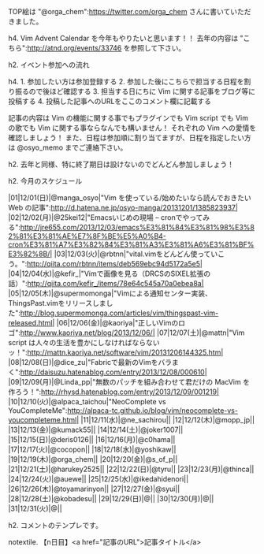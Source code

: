 TOP絵は "@orga_chem":https://twitter.com/orga_chem さんに書いていただきました。


h4. Vim Advent Calendar を今年もやりたいと思います！！
去年の内容は "こちら":http://atnd.org/events/33746 を参照して下さい。


h2. イベント参加への流れ

h4. 1. 参加したい方は参加登録する
2. 参加した後にこちらで担当する日程を割り振るので後ほど確認する
3. 担当する日にちに Vim に関する記事をブログ等に投稿する
4. 投稿した記事へのURLをここのコメント欄に記載する


記事の内容は Vim の機能に関する事でもプラグインでも Vim script でも Vim の歌でも Vim に関する事ならなんでも構いません！
それぞれの Vim への愛情を確認しましょう！
また、日程は参加順に割り当てますが、日程を指定したい方は @osyo_memo までご連絡下さい。

h2. 去年と同様、特に終了期日は設けないのでどんどん参加しましょう！


h2. 今月のスケジュール

|01|12/01(日)|@manga_osyo|"Vim を使っている/始めたいなら読んでおきたい Web の記事":http://d.hatena.ne.jp/osyo-manga/20131201/1385823937|
|02|12/02(月)|@25kei12|"Emacsいじめの現場 – cronでやってみる":http://jre655.com/2013/12/03/emacs%E3%81%84%E3%81%98%E3%82%81%E3%81%AE%E7%8F%BE%E5%A0%B4-cron%E3%81%A7%E3%82%84%E3%81%A3%E3%81%A6%E3%81%BF%E3%82%8B/|
|03|12/03(火)|@rbtnn|"vital.vimをどんどん使っていこう。":http://qiita.com/rbtnn/items/deb569ebc94d5172a5e5|
|04|12/04(水)|@kefir_|"Vimで画像を見る（DRCSのSIXEL拡張の話）":http://qiita.com/kefir_/items/78e64c545a70a0ebea8a|
|05|12/05(木)|@supermomonga|"Vimによる通知センター実装、ThingsPast.vimをリリースしました":http://blog.supermomonga.com/articles/vim/thingspast-vim-released.html|
|06|12/06(金)|@kaoriya|"正しいVimのロゴ":http://www.kaoriya.net/blog/2013/12/06/|
|07|12/07(土)|@mattn|"Vim script は人々の生活を豊かにしなければならないッ！":http://mattn.kaoriya.net/software/vim/20131206144325.htm|
|08|12/08(日)|@dice_zu|"Fabricで最新のVimをバラまく":http://daisuzu.hatenablog.com/entry/2013/12/08/000610|
|09|12/09(月)|@Linda_pp|"無数のパッチを組み合わせて君だけの MacVim を作ろう！":http://rhysd.hatenablog.com/entry/2013/12/09/001219|
|10|12/10(火)|@alpaca_taichou|"NeoComplete vs YouCompleteMe":http://alpaca-tc.github.io/blog/vim/neocomplete-vs-youcompleteme.html|
|11|12/11(水)|@ne_sachirou||
|12|12/12(木)|@mopp_jp||
|13|12/13(金)|@kumack55||
|14|12/14(土)|@joker1007||
|15|12/15(日)|@deris0126||
|16|12/16(月)|@c0hama||
|17|12/17(火)|@cocopon||
|18|12/18(水)|@yoshikaw||
|19|12/19(木)|@orga_chem||
|20|12/20(金)|@s_of_p||
|21|12/21(土)|@harukey2525||
|22|12/22(日)|@tyru||
|23|12/23(月)|@thinca||
|24|12/24(火)|@auewe||
|25|12/25(水)|@ikedahidenori||
|26|12/26(木)|@toyamarinyon||
|27|12/27(金)|@syui||
|28|12/28(土)|@kobadesu||
|29|12/29(日)|@||
|30|12/30(月)|@||
|31|12/31(火)|@||



h2. コメントのテンプレです。

notextile. 【n日目】&lt;a href=&quot;記事のURL&quot;&gt;記事タイトル&lt;/a&gt;
